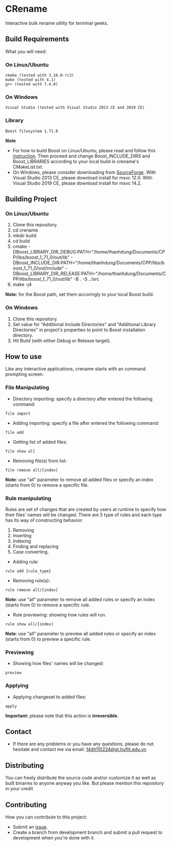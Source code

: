 # CRename

Interactive bulk rename utility for terminal geeks.

## Build Requirements
What you will need:
### On Linux/Ubuntu
```
cmake (tested with 3.16.0-rc3)
make (tested with 4.1)
g++ (tested with 7.4.0)
```
### On Windows
```
Visual Studio (tested with Visual Studio 2013 CE and 2019 CE)
```
### Library
```
Boost filesystem 1.71.0
```
**Note**
- For how to build Boost on Linux/Ubuntu, please read and follow this [instruction](https://www.boost.org/doc/libs/1_71_0/more/getting_started/windows.html). Then proceed and change Boost_INCLUDE_DIRS and Boost_LIBRARIES according to your local build in crename's CMakeList.txt.
- On Windows, please consider downloading from [SourceForge](https://sourceforge.net/projects/boost/files/boost-binaries/1.71.0/). With Visual Studio 2013 CE, please download install for msvc  12.0. With Visual Studio 2019 CE, please download install for msvc 14.2.

## Building Project
### On Linux/Ubuntu
1. Clone this repository.
2. cd crename
3. mkdir build
4. cd build
5. cmake -DBoost_LIBRARY_DIR_DEBUG:PATH="/home/thanhdung/Documents/CPP/libs/boost_1_71_0/out/lib" -DBoost_INCLUDE_DIR:PATH="/home/thanhdung/Documents/CPP/libs/boost_1_71_0/out/include" -DBoost_LIBRARY_DIR_RELEASE:PATH="/home/thanhdung/Documents/CPP/libs/boost_1_71_0/out/lib" -B . -S ../src
6. make -j4

**Note:** for the Boost path, set them accoringly to your local Boost build.

### On Windows
1. Clone this repository.
2. Set value for "Additional Include Directories" and "Additional Library Directories" in project's properties to point to Boost installation directory.
3. Hit Build (with either Debug or Release target).

## How to use
Like any interactive applications, crename starts with an command prompting screen.

### File Manipulating
- Directory importing: specify a directory after entered the following command:
```
file import
```
- Adding importing: specify a file after entered the following command:
```
file add
```
- Getting list of added files:
```
file show all
```
- Removing file(s) from list:
```
file remove all/[index]
```

**Note**: use "all" parameter to remove all added files or specify an index (starts from 0) to remove a specific file.


### Rule manipulating
Rules are set of changes that are created by users at runtime to specify how their files' names will be changed.
There are 5 type of rules and each type has its way of constructing behavior:

1. Removing
2. Inserting
3. Indexing
4. Finding and replacing
5. Case converting.

- Adding rule:
```
rule add {rule_type}
```
- Removing rule(s):
```
rule remove all/[index]
```
**Note**: use "all" parameter to remove all added rules or specify an index (starts from 0) to remove a specific rule.

- Rule previewing: showing how rules will run.
```
rule show all/[index]
```

**Note**: use "all" parameter to preview all added rules or specify an index (starts from 0) to preview a specific rule.

### Previewing
- Showing how files' names will be changed:
```
preview
```
### Applying
- Applying changeset to added files:
```
apply
```

**Important:** please note that this action is **irreversible**.

## Contact

- If there are any problems or you have any questions, please do not hesitate and contact me via email: 14dh110224@st.huflit.edu.vn

## Distributing
You can freely distribute the source code and/or customize it as well as built binaries to anyone anyway you like. But please mention this repository in your credit

## Contributing
How you can contribute to this project:
- Submit an [issue](https://github.com/thanhdung96/CRename/issues).
- Create a branch from development branch and submit a pull request to development when you're done with it.
